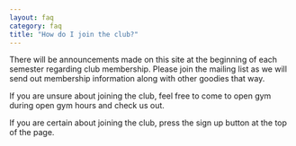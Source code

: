 ```yaml
---
layout: faq
category: faq
title: "How do I join the club?"
---
```


There will be announcements made on this site at the beginning of each semester regarding club membership. Please join the mailing list as we will send out membership information along with other goodies that way.

If you are unsure about joining the club, feel free to come to open gym during open gym hours and check us out.

If you are certain about joining the club, press the sign up button at the top of the page.
